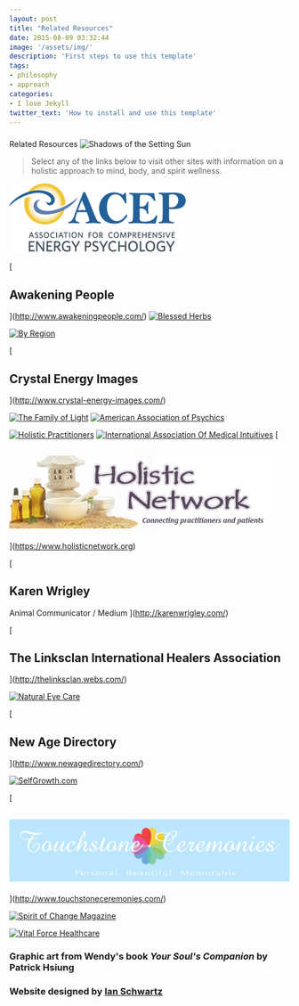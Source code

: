 ```yaml
---
layout: post
title: "Related Resources"
date: 2015-08-09 03:32:44
image: '/assets/img/'
description: 'First steps to use this template'
tags:
- philosophy
- approach
categories:
- I love Jekyll
twitter_text: 'How to install and use this template'
---
```



###
Related Resources
 ![Shadows of the Setting Sun](https://farm8.staticflickr.com/7772/17640811894_1a44e91beb_z.jpg)

> Select any of the links below to visit other sites with information on a holistic approach to mind, body, and spirit wellness.


[![Energy Psych](img/acep.png)](http://www.energypsych.org/)


[
## Awakening People
](http://www.awakeningpeople.com/)
[![Blessed Herbs](http://www.blessedherbs.com/skin/frontend/blessedherbs/default/images/logo.png)](http://www.blessedherbs.com/)


[![By Region](http://www.byregion.net/images/header/logo.gif)](http://www.byregion.net/index.shtml)


[
## Crystal Energy Images
](http://www.crystal-energy-images.com/)


[![The Family of Light](http://www.thefamilyoflight.com/images/header1.jpg)](http://www.thefamilyoflight.com)
[![American Association of Psychics](http://www.foreverinthelight.com/wp-content/uploads/2014/05/AmerAssnPsychicsLogo.gif)](http://www.americanassociationofmediumsandpsychics.net/wendy-marks-medical-intuitive.html)


[![Holistic Practitioners](http://www.holisticpractitioner.net/images/logo.gif)](http://www.holisticpractitioner.net "As Seen On Holistic Practitioner .net")
[![International Association Of Medical Intuitives](http://www.medical-intuitives.net/images/toplogo.gif)](http://www.medical-intuitives.net/)
[
## ![Holistic Network](img/hnet.jpg)
](https://www.holisticnetwork.org)


[
## Karen Wrigley
Animal Communicator / Medium
](http://karenwrigley.com/)

[
## The Linksclan International Healers Association
](http://thelinksclan.webs.com/)


[  ](http://lynnrobinson.com/)


[![Natural Eye Care](http://www.naturaleyecare.com/images/header-RD.gif)](http://www.naturaleyecare.com/)



[
## New Age Directory
](http://www.newagedirectory.com/)

[![SelfGrowth.com](http://www.beckoncall-coach.com/images/logos/selfGrowth-logo.jpg)](http://www.selfgrowth.com/)


[
## ![Touchstone Ceremonies](img/touchstone.png)
](http://www.touchstoneceremonies.com/)

[![Spirit of Change Magazine](http://www.spiritofchange.org/images/spiritLogo8.png)](http://www.spiritofchange.org/)


[![Vital Force Healthcare](http://dev1.vitalforcehealthcare.com/wp-content/uploads/2015/09/VFHC-logo1.jpg)](http://vitalforcehealthcare.com/)
### Graphic art from Wendy's book *Your Soul's Companion* by Patrick Hsiung

### Website designed by [Ian Schwartz](http://schwartz.world)